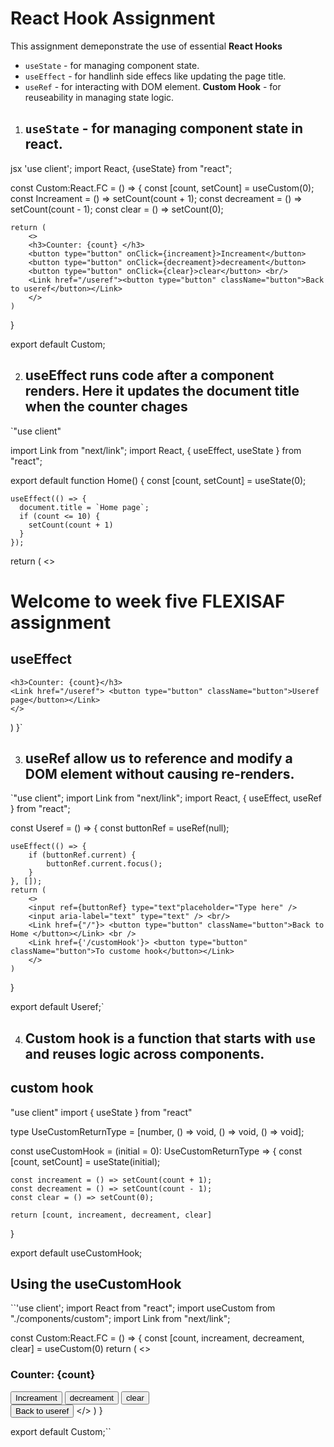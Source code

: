 # React Hook Assignment
This assignment demeponstrate the use of essential **React Hooks**
- `useState` - for managing component state.
- `useEffect` - for handlinh side effecs like updating the page title.
- `useRef` - for interacting with DOM element.
**Custom Hook** - for reuseability in managing state logic.

1. ## **`useState` - for managing component state in react.**
jsx
'use client';
import React, {useState} from "react";

const Custom:React.FC  = () => {
    const [count, setCount] = useCustom(0);
    const Increament = () => setCount(count + 1);
    const decreament = () => setCount(count - 1);
    const clear = () => setCount(0);

    return (
        <>
        <h3>Counter: {count} </h3>
        <button type="button" onClick={increament}>Increament</button>
        <button type="button" onClick={decreament}>decreament</button>
        <button type="button" onClick={clear}>clear</button> <br/>
        <Link href="/useref"><button type="button" className="button">Back to useref</button></Link>
        </>
    )
}

export default Custom;

2. ## useEffect runs code after a component renders. Here it updates the document title when the counter chages
`"use client"

import Link from "next/link";
import React, { useEffect, useState } from "react";

export default function Home() {
    const [count, setCount] = useState(0);

    useEffect(() => {
      document.title = `Home page`;
      if (count <= 10) {
        setCount(count + 1)
      }
    });

  return (
    <>
    <h1>Welcome to week five FLEXISAF assignment</h1>
    <h2>useEffect</h2>

    <h3>Counter: {count}</h3>
    <Link href="/useref"> <button type="button" className="button">Useref page</button></Link>
    </>
  )
}`

3. ## useRef allow us to reference and modify a DOM element without causing re-renders.
`"use client";
import Link from "next/link";
import React, { useEffect, useRef } from "react";

const Useref = () => {
    const buttonRef = useRef<HTMLInputElement>(null);

    useEffect(() => {
        if (buttonRef.current) {
            buttonRef.current.focus();
        }
    }, []);
    return (
        <>
        <input ref={buttonRef} type="text"placeholder="Type here" />
        <input aria-label="text" type="text" /> <br/>
        <Link href={"/"}> <button type="button" className="button">Back to Home </button></Link> <br />
        <Link href={'/customHook'}> <button type="button" className="button">To custome hook</button></Link>
        </>
    )
}

export default Useref;`

4. ## Custom hook is a function that starts  with `use` and **reuses logic** across components.
## custom hook
"use client"
import { useState } from "react"


type UseCustomReturnType = [number, () => void, () => void, () => void];

const useCustomHook = (initial = 0): UseCustomReturnType => {
    const [count, setCount] = useState<number>(initial);

    const increament = () => setCount(count + 1);
    const decreament = () => setCount(count - 1);
    const clear = () => setCount(0);

    return [count, increament, decreament, clear]
}

export default useCustomHook;

## Using the useCustomHook
``'use client';
import React from "react";
import useCustom from "./components/custom";
import Link from "next/link";

const Custom:React.FC  = () => {
    const [count, increament, decreament, clear] = useCustom(0)
    return (
        <>
        <h3>Counter: {count} </h3>
        <button type="button" onClick={increament}>Increament</button>
        <button type="button" onClick={decreament}>decreament</button>
        <button type="button" onClick={clear}>clear</button> <br/>
        <Link href="/useref"><button type="button" className="button">Back to useref</button></Link>
        </>
    )
}

export default Custom;``